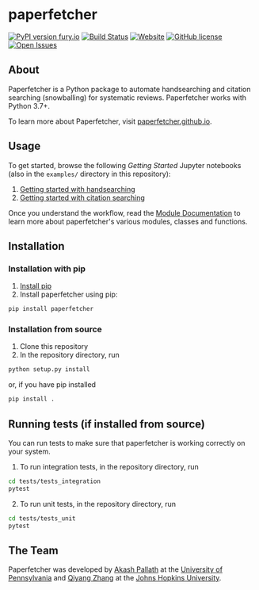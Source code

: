 # paperfetcher

[![PyPI version fury.io](https://badge.fury.io/py/paperfetcher.svg)](https://pypi.python.org/pypi/paperfetcher/)
[![Build Status](https://img.shields.io/endpoint.svg?url=https%3A%2F%2Factions-badge.atrox.dev%2Fpaperfetcher%2Fpaperfetcher%2Fbadge&style=flat)](https://actions-badge.atrox.dev/paperfetcher/paperfetcher/goto)
[![Website](https://img.shields.io/website?label=docs&url=https%3A%2F%2Fimg.shields.io%2Fwebsite%2Fhttps%2Fpaperfetcher.github.io%2Fpaperfetcher)](https://paperfetcher.github.io/paperfetcher)
[![GitHub license](https://badgen.net/github/license/paperfetcher/paperfetcher)](https://github.com/paperfetcher/paperfetcher/blob/master/LICENSE)
[![Open Issues](https://img.shields.io/github/issues-raw/paperfetcher/paperfetcher)](https://github.com/paperfetcher/paperfetcher/issues)

## About

Paperfetcher is a Python package to automate handsearching and citation searching
(snowballing) for systematic reviews. Paperfetcher works with Python 3.7+.

To learn more about Paperfetcher, visit [paperfetcher.github.io](https://paperfetcher.github.io/).

## Usage

To get started, browse the following *Getting Started* Jupyter notebooks (also in the `examples/` directory in this
repository):

1. [Getting started with handsearching](https://mybinder.org/v2/gh/paperfetcher/paperfetcher/master?labpath=examples%2F01_handsearching.ipynb)
2. [Getting started with citation searching](https://mybinder.org/v2/gh/paperfetcher/paperfetcher/master?labpath=examples%2F02_citation_searching.ipynb)

Once you understand the workflow, read the [Module Documentation](https://paperfetcher.github.io/paperfetcher/paperfetcher.html) to
learn more about paperfetcher's various modules, classes and functions.

## Installation

### Installation with pip

1. [Install pip](https://pip.pypa.io/en/stable/installation/)
2. Install paperfetcher using pip:
```sh
pip install paperfetcher
```

### Installation from source

1. Clone this repository
2. In the repository directory, run
```sh
python setup.py install
```
or, if you have pip installed
```sh
pip install .
```

## Running tests (if installed from source)

You can run tests to make sure that paperfetcher is working correctly on your system.

1. To run integration tests, in the repository directory, run
```sh
cd tests/tests_integration
pytest
```

2. To run unit tests, in the repository directory, run
```sh
cd tests/tests_unit
pytest
```

## The Team

Paperfetcher was developed by [Akash Pallath](https://apallath.github.io) at the [University of Pennsylvania](https://www.upenn.edu) and [Qiyang Zhang](https://qiyangzh.github.io) at the [Johns Hopkins University](https://www.jhu.edu).
